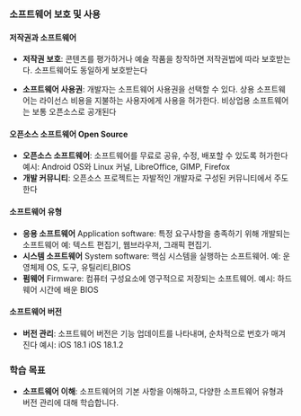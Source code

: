 ### 소프트웨어 보호 및 사용

#### 저작권과 소프트웨어
- **저작권 보호**: 콘텐츠를 평가하거나 예술 작품을 창작하면 저작권법에 따라 보호받는다. 소프트웨어도 동일하게 보호받는다
  
- **소프트웨어 사용권**: 개발자는 소프트웨어 사용권을 선택할 수 있다. 상용 소프트웨어는 라이선스 비용을 지불하는 사용자에게 사용을 허가한다. 비상업용 소프트웨어는 보통 오픈소스로 공개된다

#### 오픈소스 소프트웨어 Open Source
- **오픈소스 소프트웨어**: 소프트웨어를 무료로 공유, 수정, 배포할 수 있도록 허가한다
  예시: Android OS와 Linux 커널, LibreOffice, GIMP, Firefox
- **개발 커뮤니티**: 오픈소스 프로젝트는 자발적인 개발자로 구성된 커뮤니티에서 주도한다

#### 소프트웨어 유형
- **응용 소프트웨어** Application software: 특정 요구사항을 충족하기 위해 개발되는 소프트웨어 예: 텍스트 편집기, 웹브라우저, 그래픽 편집기.
- **시스템 소프트웨어** System software: 핵심 시스템을 실행하는 소프트웨어. 예: 운영체제 OS, 도구, 유틸리티,BIOS
- **펌웨어** Firmware: 컴퓨터 구성요소에 영구적으로 저장되는 소프트웨어. 
  예시: 하드웨어 시간에 배운 BIOS

#### 소프트웨어 버전
- **버전 관리**: 소프트웨어 버전은 기능 업데이트를 나타내며, 순차적으로 번호가 매겨진다
  예시: iOS 18.1 iOS 18.1.2

### 학습 목표
- **소프트웨어 이해**: 소프트웨어의 기본 사항을 이해하고, 다양한 소프트웨어 유형과 버전 관리에 대해 학습합니다.
